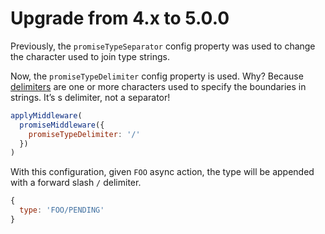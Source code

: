 # Upgrade from 4.x to 5.0.0

Previously, the `promiseTypeSeparator` config property was used to change the character used to join type strings.

Now, the `promiseTypeDelimiter` config property is used. Why? Because [delimiters](https://en.wikipedia.org/wiki/Delimiter) are one or more characters used to specify the boundaries in strings. It’s s delimiter, not a separator!

```javascript
applyMiddleware(
  promiseMiddleware({
    promiseTypeDelimiter: '/'
  })
)
```

With this configuration, given `FOO` async action, the type will be appended with a forward slash `/` delimiter.

```javascript
{
  type: 'FOO/PENDING'
}
```

